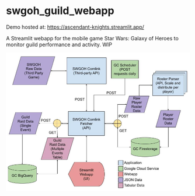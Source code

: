 # swgoh_guild_webapp
Demo hosted at: https://ascendant-knights.streamlit.app/

A Streamlit webapp for the mobile game Star Wars: Galaxy of Heroes to monitor guild performance and activity. WIP

![Flowchart displaying the layout of the data backend processes](/docs/flowchart.jpg)
